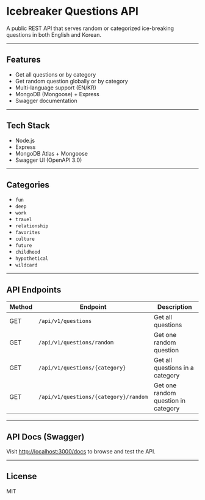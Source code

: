 # Icebreaker Questions API

A public REST API that serves random or categorized ice-breaking questions in both English and Korean.

---

## Features

- Get all questions or by category
- Get random question globally or by category
- Multi-language support (EN/KR)
- MongoDB (Mongoose) + Express
- Swagger documentation

---

## Tech Stack

- Node.js
- Express
- MongoDB Atlas + Mongoose
- Swagger UI (OpenAPI 3.0)

---

## Categories

- `fun`
- `deep`
- `work`
- `travel`
- `relationship`
- `favorites`
- `culture`
- `future`
- `childhood`
- `hypothetical`
- `wildcard`

---

## API Endpoints

| Method | Endpoint                                 | Description                          |
|--------|------------------------------------------|--------------------------------------|
| GET    | `/api/v1/questions`                      | Get all questions                    |
| GET    | `/api/v1/questions/random`               | Get one random question              |
| GET    | `/api/v1/questions/{category}`           | Get all questions in a category      |
| GET    | `/api/v1/questions/{category}/random`    | Get one random question in category  |

---

## API Docs (Swagger)

Visit [http://localhost:3000/docs](http://localhost:3000/docs) to browse and test the API.

---

## License

MIT
